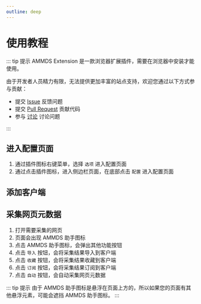 ```yaml
---
outline: deep
---
```


# 使用教程

::: tip 提示
AMMDS Extension 是一款浏览器扩展插件，需要在浏览器中安装才能使用。

由于开发者人员精力有限，无法提供更加丰富的站点支持，欢迎您通过以下方式参与贡献：
- 提交 [Issue](https://github.com/QYG2297248353/AMMDS-Extensions/issues) 反馈问题
- 提交 [Pull Request](https://github.com/QYG2297248353/AMMDS-Extensions/pulls) 贡献代码
- 参与 [讨论](https://github.com/QYG2297248353/AMMDS-Extensions/discussions) 讨论问题

:::

## 进入配置页面

1. 通过插件图标右键菜单，选择 `选项` 进入配置页面
2. 通过点击插件图标，进入侧边栏页面，在底部点击 `配置` 进入配置页面

<a-image style="border-radius: 12px" src="/images/integration/assistant-usage-001.png" />

## 添加客户端

<a-image style="border-radius: 12px" src="/images/integration/assistant-usage-002.png" />

<a-image style="border-radius: 12px" src="/images/integration/assistant-usage-003.png" />

## 采集网页元数据
1. 打开需要采集的网页
2. 页面会出现 AMMDS 助手图标
3. 点击 AMMDS 助手图标，会弹出其他功能按钮
4. 点击 `导入` 按钮，会将采集结果导入到客户端
5. 点击 `收藏` 按钮，会将采集结果收藏到客户端
6. 点击 `订阅` 按钮，会将采集结果订阅到客户端
7. 点击 `自动` 按钮，会自动采集网页元数据

::: tip 提示
由于 AMMDS 助手图标是悬浮在页面上方的，所以如果您的页面有其他悬浮元素，可能会遮挡 AMMDS 助手图标。
:::